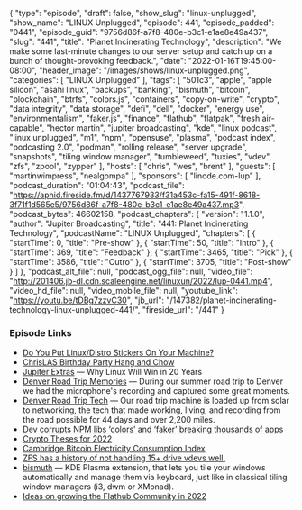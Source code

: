 {
  "type": "episode",
  "draft": false,
  "show_slug": "linux-unplugged",
  "show_name": "LINUX Unplugged",
  "episode": 441,
  "episode_padded": "0441",
  "episode_guid": "9756d86f-a7f8-480e-b3c1-e1ae8e49a437",
  "slug": "441",
  "title": "Planet Incinerating Technology",
  "description": "We make some last-minute changes to our server setup and catch up on a bunch of thought-provoking feedback.",
  "date": "2022-01-16T19:45:00-08:00",
  "header_image": "/images/shows/linux-unplugged.png",
  "categories": [
    "LINUX Unplugged"
  ],
  "tags": [
    "501c3",
    "apple",
    "apple silicon",
    "asahi linux",
    "backups",
    "banking",
    "bismuth",
    "bitcoin",
    "blockchain",
    "btrfs",
    "colors.js",
    "containers",
    "copy-on-write",
    "crypto",
    "data integrity",
    "data storage",
    "defi",
    "dell",
    "docker",
    "energy use",
    "environmentalism",
    "faker.js",
    "finance",
    "flathub",
    "flatpak",
    "fresh air-capable",
    "hector martin",
    "jupiter broadcasting",
    "kde",
    "linux podcast",
    "linux unplugged",
    "m1",
    "npm",
    "opensuse",
    "plasma",
    "podcast index",
    "podcasting 2.0",
    "podman",
    "rolling release",
    "server upgrade",
    "snapshots",
    "tiling window manager",
    "tumbleweed",
    "tuxies",
    "vdev",
    "zfs",
    "zpool",
    "zypper"
  ],
  "hosts": [
    "chris",
    "wes",
    "brent"
  ],
  "guests": [
    "martinwimpress",
    "nealgompa"
  ],
  "sponsors": [
    "linode.com-lup"
  ],
  "podcast_duration": "01:04:43",
  "podcast_file": "https://aphid.fireside.fm/d/1437767933/f31a453c-fa15-491f-8618-3f71f1d565e5/9756d86f-a7f8-480e-b3c1-e1ae8e49a437.mp3",
  "podcast_bytes": 46602158,
  "podcast_chapters": {
    "version": "1.1.0",
    "author": "Jupiter Broadcasting",
    "title": "441: Planet Incinerating Technology",
    "podcastName": "LINUX Unplugged",
    "chapters": [
      {
        "startTime": 0,
        "title": "Pre-show"
      },
      {
        "startTime": 50,
        "title": "Intro"
      },
      {
        "startTime": 369,
        "title": "Feedback"
      },
      {
        "startTime": 3465,
        "title": "Pick"
      },
      {
        "startTime": 3586,
        "title": "Outro"
      },
      {
        "startTime": 3705,
        "title": "Post-show"
      }
    ]
  },
  "podcast_alt_file": null,
  "podcast_ogg_file": null,
  "video_file": "http://201406.jb-dl.cdn.scaleengine.net/linuxun/2022/lup-0441.mp4",
  "video_hd_file": null,
  "video_mobile_file": null,
  "youtube_link": "https://youtu.be/tDBg7zzvC30",
  "jb_url": "/147382/planet-incinerating-technology-linux-unplugged-441/",
  "fireside_url": "/441"
}


### Episode Links

  * [Do You Put Linux/Distro Stickers On Your Machine?](https://www.reddit.com/r/linux/comments/s5ai0z/do_you_put_linuxdistro_stickers_on_your_machine/ "Do You Put Linux/Distro Stickers On Your Machine?")
  * [ChrisLAS Birthday Party Hang and Chow](https://www.meetup.com/jupiterbroadcasting/events/283100421 "ChrisLAS Birthday Party Hang and Chow")
  * [Jupiter Extras](https://extras.show/79 "Jupiter Extras") — Why Linux Will Win in 20 Years
  * [Denver Road Trip Memories](https://extras.show/80 "Denver Road Trip Memories") — During our summer road trip to Denver we had the microphone's recording and captured some great moments.
  * [Denver Road Trip Tech](https://extras.show/81 "Denver Road Trip Tech") — Our road trip machine is loaded up from solar to networking, the tech that made working, living, and recording from the road possible for 44 days and over 2,200 miles.
  * [Dev corrupts NPM libs ‘colors’ and ‘faker’ breaking thousands of apps](https://www.bleepingcomputer.com/news/security/dev-corrupts-npm-libs-colors-and-faker-breaking-thousands-of-apps/ "Dev corrupts NPM libs ‘colors’ and ‘faker’ breaking thousands of apps")
  * [Crypto Theses for 2022](https://messari.io/pdf/messari-report-crypto-theses-for-2022.pdf "Crypto Theses for 2022")
  * [Cambridge Bitcoin Electricity Consumption Index](https://ccaf.io/cbeci/index/comparisons "Cambridge Bitcoin Electricity Consumption Index")
  * [ZFS has a history of not handling 15+ drive vdevs well.](https://www.truenas.com/community/threads/12-disk-vdev.54836/post-381551 "ZFS has a history of not handling 15+ drive vdevs well.")
  * [bismuth](https://github.com/Bismuth-Forge/bismuth "bismuth") — KDE Plasma extension, that lets you tile your windows automatically and manage them via keyboard, just like in classical tiling window managers (i3, dwm or XMonad).
  * [Ideas on growing the Flathub Community in 2022](https://discourse.flathub.org/t/ideas-on-growing-the-flathub-community-in-2022/2053 "Ideas on growing the Flathub Community in 2022")


